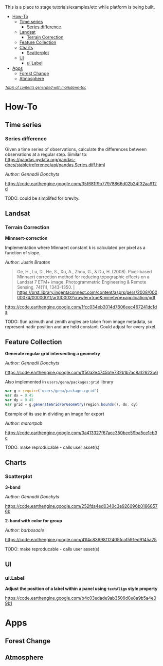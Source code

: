 This is a place to stage tutorials/examples/etc while platform is being built.


- [How-To](#how-to)
  * [Time series](#time-series)
    + [Series difference](#series-difference)
  * [Landsat](#landsat)
    + [Terrain Correction](#terrain-correction)
  * [Feature Collection](#feature-collection)
  * [Charts](#charts)
    + [Scatterplot](#scatterplot)
  * [UI](#ui)
    + [ui.Label](#uilabel)
- [Apps](#apps)
  * [Forest Change](#forest-change)
  * [Atmosphere](#atmosphere)

<small><i><a href='http://ecotrust-canada.github.io/markdown-toc/'>Table of contents generated with markdown-toc</a></i></small>





# How-To

## Time series

### Series difference

Given a time series of observations, calculate the differences between observations at a regular step. Similar to: https://pandas.pydata.org/pandas-docs/stable/reference/api/pandas.Series.diff.html

*Author: Gennadii Donchyts*

https://code.earthengine.google.com/35f681f9b77978866d02b24f32aa912d

TODO: could be simplifed for brevity. 



## Landsat

### Terrain Correction

**Minnaert-correction**

Implementation where Minnaert constant k is calculated per pixel as a function of slope.

*Author: Justin Braaten*

> Ge, H., Lu, D., He, S., Xu, A., Zhou, G., & Du, H. (2008). Pixel-based Minnaert correction method for reducing topographic effects on a Landsat 7 ETM+ image. Photogrammetric Engineering & Remote Sensing, 74(11), 1343-1350. | https://orst.library.ingentaconnect.com/content/asprs/pers/2008/00000074/00000011/art00003?crawler=true&mimetype=application/pdf

https://code.earthengine.google.com/1fcc034eb3014d7606eec467241dc1da

TODO: Sun azimuth and zenith angles are taken from image metadata, so represent nadir position and are held constant. Could adjust for every pixel. 

## Feature Collection

**Generate regular grid intersecting a geometry**

*Author: Gennadii Donchyts*

https://code.earthengine.google.com/ff50a3e4745b1e732b1b7ac8a12623b6

Also implemented in `users/gena/packages:grid` library

```js
var g = require('users/gena/packages:grid')
var dx = 0.45
var dy = 0.45
var grid = g.generateGridForGeometry(region.bounds(), dx, dy)
```

Example of its use in dividing an image for export

*Author: marortpab*

https://code.earthengine.google.com/3a413327f67acc350bec59ba5ce1cb3c

TODO: make reproducable - calls user asset(s)


## Charts

### Scatterplot

**3-band**

*Author: Gennadii Donchyts*

https://code.earthengine.google.com/252fda4ed0340c3e926096b01668576b

**2-band with color for group**

*Author: barbosaale*

https://code.earthengine.google.com/41f4c83698112405fcaf591ed9145a25

TODO: make reproducable - calls user asset(s)


## UI

### ui.Label

**Adjust the position of a label within a panel using `textAlign` style property**

https://code.earthengine.google.com/b4c03edade9ab3509d0e8a9b5a4e09b1

# Apps

## Forest Change



## Atmosphere








